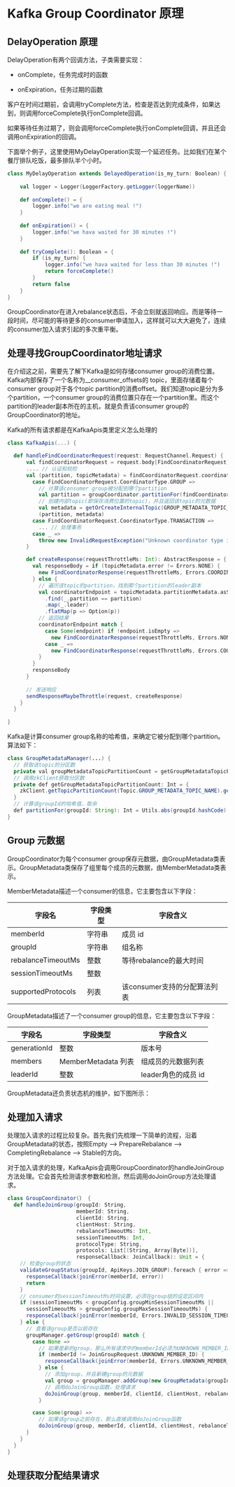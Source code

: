 # Kafka Group Coordinator 原理 #



## DelayOperation 原理 ##

DelayOperation有两个回调方法，子类需要实现：

* onComplete，任务完成时的函数

* onExpiration，任务过期的函数

客户在时间过期前，会调用tryComplete方法，检查是否达到完成条件，如果达到，则调用forceComplete执行onComplete回调。

如果等待任务过期了，则会调用forceComplete执行onComplete回调，并且还会调用onExpiration的回调。

下面举个例子，这里使用MyDelayOperation实现一个延迟任务。比如我们在某个餐厅排队吃饭，最多排队半个小时。

```scala
class MyDelayOperation extends DelayedOperation(is_my_turn: Boolean) {
    
    val logger = Logger(LoggerFactory.getLogger(loggerName))
    
    def onComplete() = {
        logger.info("we are eating meal !")
    }
    
    def onExpiration() = {
        logger.info("we hava waited for 30 minutes !")
    }
    
    def tryComplete(): Boolean = {
        if (is_my_turn) {
            logger.info("we hava waited for less than 30 minutes !")
            return forceComplete()
        }
        return false
    }
}
```





GroupCoordinator在进入rebalance状态后，不会立刻就返回响应。而是等待一段时间，尽可能的等待更多的consumer申请加入，这样就可以大大避免了，连续的consumer加入请求引起的多次重平衡。





## 处理寻找GroupCoordinator地址请求 ##

在介绍这之前，需要先了解下Kafka是如何存储consumer group的消费位置。Kafka内部保存了一个名称为__consumer_offsets的 topic，里面存储着每个consumer group对于各个topic partition的消费offset。我们知道topic是分为多个partition，一个consumer group的消费位置只存在一个partition里。而这个partition的leader副本所在的主机，就是负责该consumer group的GroupCoordinator的地址。

Kafka的所有请求都是在KafkaApis类里定义怎么处理的

```scala
class KafkaApis(...) {

  def handleFindCoordinatorRequest(request: RequestChannel.Request) {
      val findCoordinatorRequest = request.body[FindCoordinatorRequest]
      .... // 认证和校检
      val (partition, topicMetadata) = findCoordinatorRequest.coordinatorType match {
        case FindCoordinatorRequest.CoordinatorType.GROUP =>
          // 计算该consumer group被分配到哪个partition
          val partition = groupCoordinator.partitionFor(findCoordinatorRequest.coordinatorKey)
          // 创建内部topic(即保存消费位置的topic)，并且返回该topic的元数据
          val metadata = getOrCreateInternalTopic(GROUP_METADATA_TOPIC_NAME, request.context.listenerName)
          (partition, metadata)
        case FindCoordinatorRequest.CoordinatorType.TRANSACTION =>
          ... // 处理事务
        case _ =>
          throw new InvalidRequestException("Unknown coordinator type in FindCoordinator request")
      }

      def createResponse(requestThrottleMs: Int): AbstractResponse = {
        val responseBody = if (topicMetadata.error != Errors.NONE) {
          new FindCoordinatorResponse(requestThrottleMs, Errors.COORDINATOR_NOT_AVAILABLE, Node.noNode)
        } else {
          // 遍历该topic的partition，找到那个partition的leader副本 
          val coordinatorEndpoint = topicMetadata.partitionMetadata.asScala
            .find(_.partition == partition)
            .map(_.leader)
            .flatMap(p => Option(p))
          // 返回结果
          coordinatorEndpoint match {
            case Some(endpoint) if !endpoint.isEmpty =>
              new FindCoordinatorResponse(requestThrottleMs, Errors.NONE, endpoint)
            case _ =>
              new FindCoordinatorResponse(requestThrottleMs, Errors.COORDINATOR_NOT_AVAILABLE, Node.noNode)
          }
        }
        responseBody
      }
      
      // 发送响应
      sendResponseMaybeThrottle(request, createResponse)
    }
  }
    
}
```



Kafka是计算consumer group名称的哈希值，来确定它被分配到哪个partition。算法如下：

```java
class GroupMetadataManager(...) {
  // 获取该topic的分区数
  private val groupMetadataTopicPartitionCount = getGroupMetadataTopicPartitionCount
  // 调用zkClient获取分区数
  private def getGroupMetadataTopicPartitionCount: Int = {
    zkClient.getTopicPartitionCount(Topic.GROUP_METADATA_TOPIC_NAME).getOrElse(config.offsetsTopicNumPartitions)
  }
  // 计算该groupId的哈希值，取余
  def partitionFor(groupId: String): Int = Utils.abs(groupId.hashCode) % groupMetadataTopicPartitionCount
}

```



## Group 元数据 ##

GroupCoordinator为每个consumer group保存元数据，由GroupMetadata类表示。GroupMetadata类保存了组里每个成员的元数据，由MemberMetadata类表示。

MemberMetadata描述一个consumer的信息，它主要包含以下字段：

| 字段名             | 字段类型 | 字段含义                     |
| ------------------ | -------- | ---------------------------- |
| memberId           | 字符串   | 成员 id                      |
| groupId            | 字符串   | 组名称                       |
| rebalanceTimeoutMs | 整数     | 等待rebalance的最大时间      |
| sessionTimeoutMs   | 整数     |                              |
| supportedProtocols | 列表     | 该consumer支持的分配算法列表 |



GroupMetadata描述了一个consumer group的信息，它主要包含以下字段：

| 字段名       | 字段类型            | 字段含义            |
| ------------ | ------------------- | ------------------- |
| generationId | 整数                | 版本号              |
| members      | MemberMetadata 列表 | 组成员的元数据列表  |
| leaderId     | 整数                | leader角色的成员 id |



GroupMetadata还负责状态机的维护，如下图所示：









## 处理加入请求 ##

处理加入请求的过程比较复杂。首先我们先梳理一下简单的流程，沿着GroupMetadata的状态，按照Empty --> PrepareRebalance --> CompletingRebalance --> Stable的方向。

对于加入请求的处理，KafkaApis会调用GroupCoordinator的handleJoinGroup方法处理。它会首先检测请求参数和检测，然后调用doJoinGroup方法处理请求。

```scala
class GroupCoordinator(） {
  def handleJoinGroup(groupId: String,
                      memberId: String,
                      clientId: String,
                      clientHost: String,
                      rebalanceTimeoutMs: Int,
                      sessionTimeoutMs: Int,
                      protocolType: String,
                      protocols: List[(String, Array[Byte])],
                      responseCallback: JoinCallback): Unit = {
    // 检查group的状态
    validateGroupStatus(groupId, ApiKeys.JOIN_GROUP).foreach { error =>
      responseCallback(joinError(memberId, error))
      return
    }
    // consumer的sessionTimeoutMs时间设置，必须在group组的设定区间内
    if (sessionTimeoutMs < groupConfig.groupMinSessionTimeoutMs ||
      sessionTimeoutMs > groupConfig.groupMaxSessionTimeoutMs) {
      responseCallback(joinError(memberId, Errors.INVALID_SESSION_TIMEOUT))
    } else {
      // 查看该group是否以前存在
      groupManager.getGroup(groupId) match {
        case None =>
          // 如果是新的group，那么所有请求中的memberId必须为UNKNOWN_MEMBER_ID
          if (memberId != JoinGroupRequest.UNKNOWN_MEMBER_ID) {
            responseCallback(joinError(memberId, Errors.UNKNOWN_MEMBER_ID))
          } else {
            // 添加group，并且新建group的元数据
            val group = groupManager.addGroup(new GroupMetadata(groupId, initialState = Empty))
            // 调用doJoinGroup函数，处理请求
            doJoinGroup(group, memberId, clientId, clientHost, rebalanceTimeoutMs, sessionTimeoutMs, protocolType, protocols, responseCallback)
          }

        case Some(group) =>
          // 如果该group之前存在，那么直接调用doJoinGroup函数
          doJoinGroup(group, memberId, clientId, clientHost, rebalanceTimeoutMs, sessionTimeoutMs, protocolType, protocols, responseCallback)
      }
    }
  }  
}
```







 



## 处理获取分配结果请求 ##









